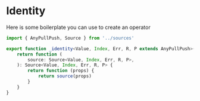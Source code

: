 # Identity

Here is some boilerplate you can use to create an operator

```typescript
import { AnyPullPush, Source } from '../sources'

export function _identity<Value, Index, Err, R, P extends AnyPullPush>() {
	return function (
		source: Source<Value, Index, Err, R, P>,
	): Source<Value, Index, Err, R, P> {
		return function (props) {
			return source(props)
		}
	}
}
```
